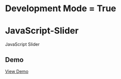 # Development Mode = True

# JavaScript-Slider

JavaScript Slider

## Demo

<a href="https://sinansarikaya.github.io/JavaScript-Slider/">View Demo</a>
